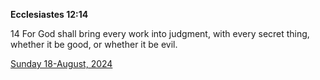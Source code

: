 **Ecclesiastes 12:14**

14 For God shall bring every work into judgment, with every secret thing, whether it be good, or whether it be evil.  

[Sunday 18-August, 2024](https://getbible.life/kjv/Ecclesiastes/12/14)
